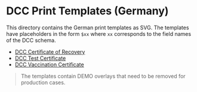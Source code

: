 # DCC Print Templates (Germany)

This directory contains the German print templates as SVG. The templates have
placeholders in the form `$xx` where `xx` corresponds to the field names of the DCC schema.

- [DCC Certificate of Recovery](RecoveryCertificateTemplate_v3.svg)
- [DCC Test Certificate](TestCertificateTemplate_v3.svg)
- [DCC Vaccination Certificate](VaccinationCertificateTemplate_v3.svg)

> The templates contain DEMO overlays that need to be removed for production cases.
